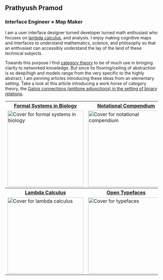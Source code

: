 ## Prathyush Pramod
### Interface Engineer × Map Maker

I am a user interface designer turned developer turned math enthusiast who focuses on [lambda calculus](https://prabros.com/lambda-calculus/), and analysis. I enjoy making cognitive maps and interfaces to understand mathematics, science, and philosophy so that an enthusiast can accessibly understand the lay of the land of these technical subjects.

Towards this purpose I find [category theory](https://github.com/prathyvsh/category-theory-resources) to be of much use in bringing clarity to networked knowledge. But since its flooring/ceiling of abstraction is so deep/high and models range from the very specific to the highly abstract, I am penning articles introducing these ideas from an elementary setting. Take a look at this article introducing a work horse of category theory, the [Galois connections (antitone adjunctions) in the setting of binary relations](https://patternatlas.com/v0/galois-connection).

<table>
  <tr>
  <th><a href="https://github.com/prathyvsh/formal-systems-in-biology">Formal Systems in Biology</a></td>
  <th><a href="https://github.com/prathyvsh/notation">Notational Compendium</a></td>
  <th><a href="https://github.com/prathyvsh/history-of-logic">History of Logic</a></td>
  </tr>
  
  <tr><td><a href="https://github.com/prathyvsh/formal-systems-in-biology"><img width="250px" alt="Cover for formal systems in biology" src="./images/formal-systems-in-biology.png" /></a></td>
<td><a href="https://github.com/prathyvsh/notation"><img width="250px" alt="Cover for notational compendium" src="./images/notational-compendium.png" /></a></td>
<td><a href="https://github.com/prathyvsh/history-of-logic"><img width="250px" alt="Cover for history of logic" src="./images/history-of-logic.png" /></td></a></tr>

<tr>
  <th><a href="https://github.com/prathyvsh/lambda-calculus">Lambda Calculus</a></td>
  <th><a href="https://github.com/prathyvsh/typefaces">Open Typefaces</a></td>
  <th><a href="https://github.com/prathyvsh/category-theory-resources">Category Theory Resources</a></td></tr>
    <tr><td><a href="https://github.com/prathyvsh/lambda-calculus"><img width="250px" alt="Cover for lambda calculus" src="./images/guide-to-lambda-calculus.png" /></a></td>
<td><a href="https://github.com/prathyvsh/typefaces"><img width="250px" alt="Cover for typefaces" src="./images/open-typefaces-catalog.png" /></a></td>
<td><a href="https://github.com/prathyvsh/category-theory-resources"><img width="250px" alt="Cover for category theory" src="./images/resources-for-category-theory.png" /></td></a></tr>

</table>
